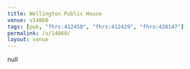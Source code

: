 ```yaml
---
title: Wellington Public House
venue: v14860
tags: [pub, "fhrs:412450", "fhrs:412429", "fhrs:428147"]
permalink: /v/14860/
layout: venue
---
```

null